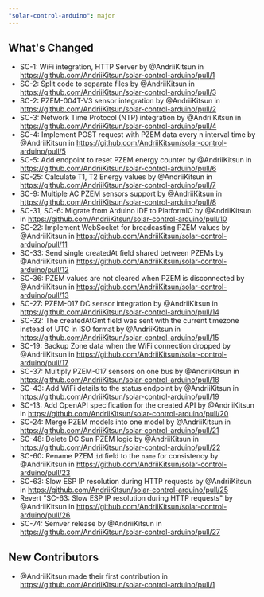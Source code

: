 ```yaml
---
"solar-control-arduino": major
---
```


## What's Changed
* SC-1: WiFi integration, HTTP Server by @AndriiKitsun in https://github.com/AndriiKitsun/solar-control-arduino/pull/1
* SC-2: Split code to separate files by @AndriiKitsun in https://github.com/AndriiKitsun/solar-control-arduino/pull/3
* SC-2: PZEM-004T-V3 sensor integration by @AndriiKitsun in https://github.com/AndriiKitsun/solar-control-arduino/pull/2
* SC-3: Network Time Protocol (NTP) integration by @AndriiKitsun in https://github.com/AndriiKitsun/solar-control-arduino/pull/4
* SC-4: Implement POST request with PZEM data every n interval time by @AndriiKitsun in https://github.com/AndriiKitsun/solar-control-arduino/pull/5
* SC-5: Add endpoint to reset PZEM energy counter by @AndriiKitsun in https://github.com/AndriiKitsun/solar-control-arduino/pull/6
* SC-25: Calculate T1, T2 Energy values by @AndriiKitsun in https://github.com/AndriiKitsun/solar-control-arduino/pull/7
* SC-9: Multiple AC PZEM sensors support by @AndriiKitsun in https://github.com/AndriiKitsun/solar-control-arduino/pull/8
* SC-31, SC-6: Migrate from Arduino IDE to PlatformIO by @AndriiKitsun in https://github.com/AndriiKitsun/solar-control-arduino/pull/10
* SC-22: Implement WebSocket for broadcasting PZEM values by @AndriiKitsun in https://github.com/AndriiKitsun/solar-control-arduino/pull/11
* SC-33: Send single createdAt field shared between PZEMs by @AndriiKitsun in https://github.com/AndriiKitsun/solar-control-arduino/pull/12
* SC-36: PZEM values are not cleared when PZEM is disconnected by @AndriiKitsun in https://github.com/AndriiKitsun/solar-control-arduino/pull/13
* SC-27: PZEM-017 DC sensor integration by @AndriiKitsun in https://github.com/AndriiKitsun/solar-control-arduino/pull/14
* SC-32: The createdAtGmt field was sent with the current timezone instead of UTC in ISO format by @AndriiKitsun in https://github.com/AndriiKitsun/solar-control-arduino/pull/15
* SC-19: Backup Zone data when the WiFi connection dropped by @AndriiKitsun in https://github.com/AndriiKitsun/solar-control-arduino/pull/17
* SC-37: Multiply PZEM-017 sensors on one bus by @AndriiKitsun in https://github.com/AndriiKitsun/solar-control-arduino/pull/18
* SC-43: Add WiFi details to the status endpoint by @AndriiKitsun in https://github.com/AndriiKitsun/solar-control-arduino/pull/19
* SC-13: Add OpenAPI specification for the created API by @AndriiKitsun in https://github.com/AndriiKitsun/solar-control-arduino/pull/20
* SC-24: Merge PZEM models into one model by @AndriiKitsun in https://github.com/AndriiKitsun/solar-control-arduino/pull/21
* SC-48: Delete DC Sun PZEM logic by @AndriiKitsun in https://github.com/AndriiKitsun/solar-control-arduino/pull/22
* SC-60: Rename PZEM `id` field to the `name` for consistency by @AndriiKitsun in https://github.com/AndriiKitsun/solar-control-arduino/pull/23
* SC-63: Slow ESP IP resolution during HTTP requests by @AndriiKitsun in https://github.com/AndriiKitsun/solar-control-arduino/pull/25
* Revert "SC-63: Slow ESP IP resolution during HTTP requests" by @AndriiKitsun in https://github.com/AndriiKitsun/solar-control-arduino/pull/26
* SC-74: Semver release by @AndriiKitsun in https://github.com/AndriiKitsun/solar-control-arduino/pull/27

## New Contributors
* @AndriiKitsun made their first contribution in https://github.com/AndriiKitsun/solar-control-arduino/pull/1